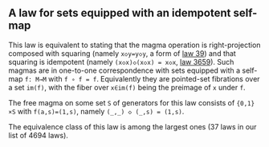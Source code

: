 ## A law for sets equipped with an idempotent self-map

This law is equivalent to stating that the magma operation is right-projection composed with squaring (namely `x◇y=y◇y`, a form of [law 39](https://teorth.github.io/equational_theories/implications/?39)) and that squaring is idempotent (namely `(x◇x)◇(x◇x) = x◇x`, [law 3659](https://teorth.github.io/equational_theories/implications/?3659)).  Such magmas are in one-to-one correspondence with sets equipped with a self-map `f: M→M` with `f ∘ f = f`.  Equivalently they are pointed-set fibrations over a set `im(f)`, with the fiber over `x∈im(f)` being the preimage of `x` under `f`.

The free magma on some set `S` of generators for this law consists of `{0,1}×S` with `f(a,s)=(1,s)`, namely `(_,_) ◇ (_,s) = (1,s)`.

The equivalence class of this law is among the largest ones (37 laws in our list of 4694 laws).
